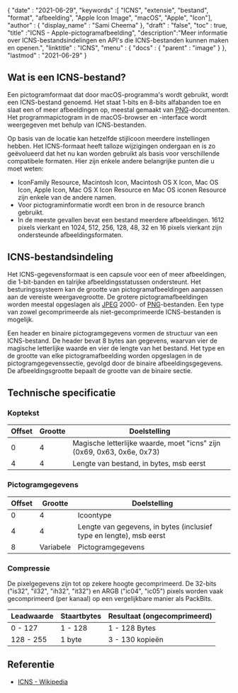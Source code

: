 {
  "date" : "2021-06-29",
  "keywords" :[ "ICNS", "extensie", "bestand", "format", "afbeelding", "Apple Icon Image", "macOS", "Apple", "Icon"],
  "author" : {
    "display_name" : "Sami Cheema"
},
  "draft" : "false",
  "toc" : true,
  "title" :"ICNS - Apple-pictogramafbeelding",
  "description":"Meer informatie over ICNS-bestandsindelingen en API's die ICNS-bestanden kunnen maken en openen.",
  "linktitle" : "ICNS",
  "menu" : {
    "docs" : {
      "parent" : "image"
}
},
  "lastmod" : "2021-06-29"
}

## Wat is een ICNS-bestand? ##

Een pictogramformaat dat door macOS-programma's wordt gebruikt, wordt een ICNS-bestand genoemd. Het staat 1-bits en 8-bits alfabanden toe en slaat een of meer afbeeldingen op, meestal gemaakt van [PNG](/nl/image/png/)-documenten. Het programmapictogram in de macOS-browser en -interface wordt weergegeven met behulp van ICNS-bestanden.

Op basis van de locatie kan hetzelfde stijlicoon meerdere instellingen hebben. Het ICNS-formaat heeft talloze wijzigingen ondergaan en is zo geëvolueerd dat het nu kan worden gebruikt als basis voor verschillende compatibele formaten. Hier zijn enkele andere belangrijke punten die u moet weten:

* IconFamily Resource, Macintosh Icon, Macintosh OS X Icon, Mac OS Icon, Apple Icon, Mac OS X Icon Resource en Mac OS iconen Resource zijn enkele van de andere namen.
* Voor pictograminformatie wordt een bron in de resource branch gebruikt.
* In de meeste gevallen bevat een bestand meerdere afbeeldingen. 1612 pixels vierkant en 1024, 512, 256, 128, 48, 32 en 16 pixels vierkant zijn ondersteunde afbeeldingsformaten.


## ICNS-bestandsindeling ##

Het ICNS-gegevensformaat is een capsule voor een of meer afbeeldingen, die 1-bit-banden en talrijke afbeeldingsstatussen ondersteunt.
Het besturingssysteem kan de grootte van pictogramafbeeldingen aanpassen aan de vereiste weergavegrootte. De grotere pictogramafbeeldingen worden meestal opgeslagen als [JPEG](/nl/image/jpeg/) 2000- of [PNG](/nl/image/png/)-bestanden. Een type van zowel gecomprimeerde als niet-gecomprimeerde ICNS-bestanden is mogelijk.

Een header en binaire pictogramgegevens vormen de structuur van een ICNS-bestand. De header bevat 8 bytes aan gegevens, waarvan vier de magische letterlijke waarde en vier de lengte van het bestand. Het type en de grootte van elke pictogramafbeelding worden opgeslagen in de pictogramgegevenssectie, gevolgd door de binaire afbeeldingsgegevens. De afbeeldingsgrootte bepaalt de grootte van de binaire sectie.

## Technische specificatie ##

### Koptekst ###

|Offset|Grootte|Doelstelling
---|---|---|
|0|4|Magische letterlijke waarde, moet "icns" zijn (0x69, 0x63, 0x6e, 0x73)
|4|4|Lengte van bestand, in bytes, msb eerst


### Pictogramgegevens ###

|Offset|Grootte|Doelstelling
---|---|---|
|0|4|Icoontype
|4|4|Lengte van gegevens, in bytes (inclusief type en lengte), msb eerst
|8|Variabele|Pictogramgegevens

### Compressie ###

De pixelgegevens zijn tot op zekere hoogte gecomprimeerd. De 32-bits ("is32", "il32", "ih32", "it32") en ARGB ("ic04", "ic05") pixels worden vaak gecomprimeerd (per kanaal) op een vergelijkbare manier als PackBits.

|Leadwaarde|Staartbytes|Resultaat (ongecomprimeerd)
---|---|---|
|0 - 127|1 - 128|1 - 128 Bytes
|128 - 255|1 byte|3 - 130 kopieën

## Referentie ##

* [ICNS - Wikipedia](https://en.wikipedia.org/wiki/Apple_Icon_Image_format)

